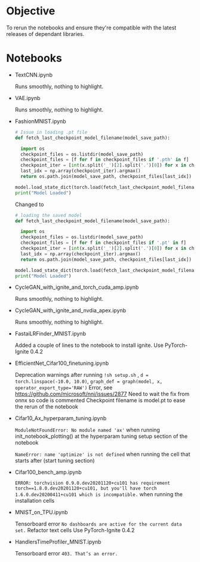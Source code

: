 # Objective

To rerun the notebooks and ensure they're compatible with the latest releases of dependant libraries.

# Notebooks

- TextCNN.ipynb

  Runs smoothly, nothing to highlight.

- VAE.ipynb

  Runs smoothly, nothing to highlight.

- FashionMNIST.ipynb

  ```python 
  # Issue in loading .pt file
  def fetch_last_checkpoint_model_filename(model_save_path):

    import os
    checkpoint_files = os.listdir(model_save_path)
    checkpoint_files = [f for f in checkpoint_files if '.pth' in f]
    checkpoint_iter = [int(x.split('_')[2].split('.')[0]) for x in checkpoint_files]
    last_idx = np.array(checkpoint_iter).argmax()
    return os.path.join(model_save_path, checkpoint_files[last_idx])

  model.load_state_dict(torch.load(fetch_last_checkpoint_model_filename('./saved_models')))
  print("Model Loaded")
  ```

  Changed to 

  ```python
  # loading the saved model
  def fetch_last_checkpoint_model_filename(model_save_path):

    import os
    checkpoint_files = os.listdir(model_save_path)
    checkpoint_files = [f for f in checkpoint_files if '.pt' in f]
    checkpoint_iter = [int(x.split('_')[2].split('.')[0]) for x in checkpoint_files]
    last_idx = np.array(checkpoint_iter).argmax()
    return os.path.join(model_save_path, checkpoint_files[last_idx])

  model.load_state_dict(torch.load(fetch_last_checkpoint_model_filename('./saved_models')))
  print("Model Loaded")
  ```

- CycleGAN_with_ignite_and_torch_cuda_amp.ipynb

  Runs smoothly, nothing to highlight.

- CycleGAN_with_ignite_and_nvdia_apex.ipynb

  Runs smoothly, nothing to highlight.

- FastaiLRFinder_MNIST.ipynb

  Added a couple of lines to the notebook to install ignite.
  Use PyTorch-Ignite 0.4.2

- EfficientNet_Cifar100_finetuning.ipynb

  Deprecation warnings after running ```!sh setup.sh``` , ```d = torch.linspace(-10.0, 10.0)```, ```graph_def = graph(model, x, operator_export_type='RAW')```
  Error, see https://github.com/microsoft/nni/issues/2877 
  Need to wait the fix from onnx so code is commented
  Checkpoint filename is model.pt to ease the rerun of the notebook

- Cifar10_Ax_hyperparam_tuning.ipynb

  ```ModuleNotFoundError: No module named 'ax'```  when running init_notebook_plotting() at the hyperparam tuning setup section of the notebook

  ```NameError: name 'optimize' is not defined``` when running the cell that starts after (start tuning section)

- Cifar100_bench_amp.ipynb

  ```ERROR: torchvision 0.9.0.dev20201120+cu101 has requirement torch==1.8.0.dev20201120+cu101, but you'll have torch 1.6.0.dev20200411+cu101 which is incompatible.``` when running the installation cells

- MNIST_on_TPU.ipynb

  Tensorboard error ```No dashboards are active for the current data set.```
  Refactor text cells
  Use PyTorch-Ignite 0.4.2
  
- HandlersTimeProfiler_MNIST.ipynb

  Tensorboard error ```403. That’s an error.```